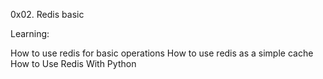 0x02. Redis basic

Learning:

How to use redis for basic operations
How to use redis as a simple cache
How to Use Redis With Python
